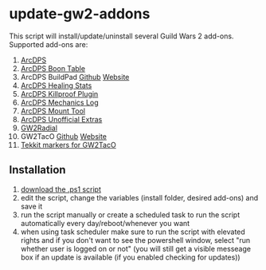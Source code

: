 # update-gw2-addons
This script will install/update/uninstall several Guild Wars 2 add-ons. Supported add-ons are:
1. [ArcDPS](https://www.deltaconnected.com/arcdps)
2. [ArcDPS Boon Table](https://github.com/knoxfighter/GW2-ArcDPS-Boon-Table)
3. ArcDPS BuildPad [Github](https://github.com/xvwyh/BuildPad) [Website](https://buildpad.gw2archive.eu/)
4. [ArcDPS Healing Stats](https://github.com/Krappa322/arcdps_healing_stats)
5. [ArcDPS Killproof Plugin](https://github.com/knoxfighter/arcdps-killproof.me-plugin)
6. [ArcDPS Mechanics Log](https://github.com/knoxfighter/GW2-ArcDPS-Mechanics-Log)
7. [ArcDPS Mount Tool](https://github.com/jiangyi0923/GW2_arcdps_MountTool)
8. [ArcDPS Unofficial Extras](https://github.com/Krappa322/arcdps_unofficial_extras_releases)
9. [GW2Radial](https://github.com/Friendly0Fire/GW2Radial)
10. GW2TacO [Github](https://github.com/BoyC/GW2TacO) [Website](http://www.gw2taco.com/)
11. [Tekkit markers for GW2TacO](http://tekkitsworkshop.net/index.php/gw2-taco/download)

## Installation
1. [download the .ps1 script](https://github.com/Skaldhor/update-gw2-addons/releases/latest)
2. edit the script, change the variables (install folder, desired add-ons) and save it
3. run the script manually or create a scheduled task to run the script automatically every day/reboot/whenever you want
4. when using task scheduler make sure to run the script with elevated rights and if you don't want to see the powershell window, select "run whether user is logged on or not" (you will still get a visible messeage box if an update is available (if you enabled checking for updates))
